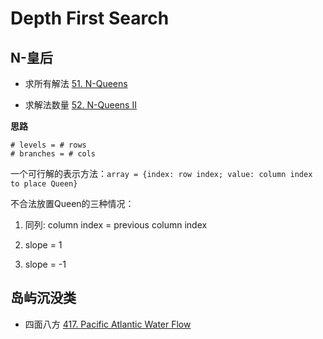 # Depth First Search

## N-皇后

* 求所有解法 [51. N-Queens](https://leetcode.com/problems/n-queens/)

* 求解法数量 [52. N-Queens II](https://leetcode.com/problems/n-queens-ii/)

**思路**

```
# levels = # rows
# branches = # cols
```

一个可行解的表示方法：`array = {index: row index; value: column index to place Queen}`

不合法放置Queen的三种情况：

1. 同列: column index = previous column index

2. slope = 1

3. slope = -1

## 岛屿沉没类

* 四面八方 [417. Pacific Atlantic Water Flow](https://leetcode.com/problems/pacific-atlantic-water-flow/)